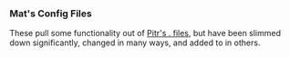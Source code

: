 ### Mat's Config Files

These pull some functionality out of [Pitr's . files](https://github.com/pitr/config_files), but have been slimmed down significantly, changed in many ways, and added to in others.
